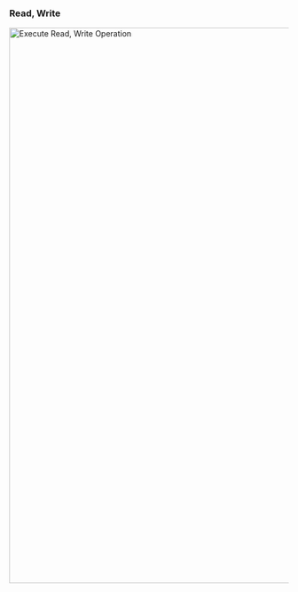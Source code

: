 ### Read, Write


<img src="https://github.com/user-attachments/assets/355c7ac5-43c4-44c7-8d63-e7dad1ebf0a3" alt="Execute Read, Write Operation" width="1000px" />

